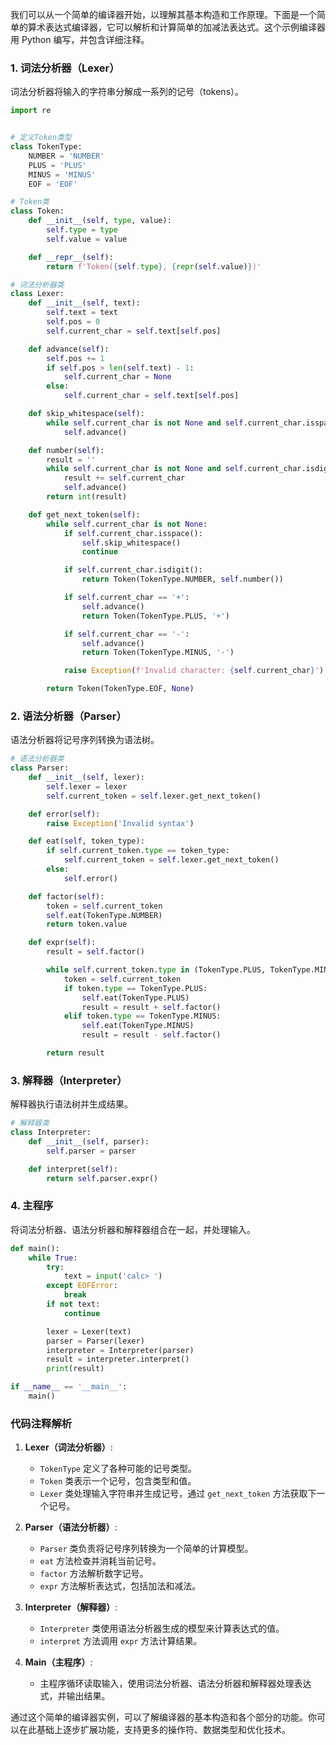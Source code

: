 我们可以从一个简单的编译器开始，以理解其基本构造和工作原理。下面是一个简单的算术表达式编译器，它可以解析和计算简单的加减法表达式。这个示例编译器用 Python 编写，并包含详细注释。


### 1. 词法分析器（Lexer）

词法分析器将输入的字符串分解成一系列的记号（tokens）。

```python
import re


# 定义Token类型
class TokenType:
    NUMBER = 'NUMBER'
    PLUS = 'PLUS'
    MINUS = 'MINUS'
    EOF = 'EOF'

# Token类
class Token:
    def __init__(self, type, value):
        self.type = type
        self.value = value

    def __repr__(self):
        return f'Token({self.type}, {repr(self.value)})'

# 词法分析器类
class Lexer:
    def __init__(self, text):
        self.text = text
        self.pos = 0
        self.current_char = self.text[self.pos]

    def advance(self):
        self.pos += 1
        if self.pos > len(self.text) - 1:
            self.current_char = None
        else:
            self.current_char = self.text[self.pos]

    def skip_whitespace(self):
        while self.current_char is not None and self.current_char.isspace():
            self.advance()

    def number(self):
        result = ''
        while self.current_char is not None and self.current_char.isdigit():
            result += self.current_char
            self.advance()
        return int(result)

    def get_next_token(self):
        while self.current_char is not None:
            if self.current_char.isspace():
                self.skip_whitespace()
                continue

            if self.current_char.isdigit():
                return Token(TokenType.NUMBER, self.number())

            if self.current_char == '+':
                self.advance()
                return Token(TokenType.PLUS, '+')

            if self.current_char == '-':
                self.advance()
                return Token(TokenType.MINUS, '-')

            raise Exception(f'Invalid character: {self.current_char}')

        return Token(TokenType.EOF, None)
```

### 2. 语法分析器（Parser）

语法分析器将记号序列转换为语法树。

```python
# 语法分析器类
class Parser:
    def __init__(self, lexer):
        self.lexer = lexer
        self.current_token = self.lexer.get_next_token()

    def error(self):
        raise Exception('Invalid syntax')

    def eat(self, token_type):
        if self.current_token.type == token_type:
            self.current_token = self.lexer.get_next_token()
        else:
            self.error()

    def factor(self):
        token = self.current_token
        self.eat(TokenType.NUMBER)
        return token.value

    def expr(self):
        result = self.factor()

        while self.current_token.type in (TokenType.PLUS, TokenType.MINUS):
            token = self.current_token
            if token.type == TokenType.PLUS:
                self.eat(TokenType.PLUS)
                result = result + self.factor()
            elif token.type == TokenType.MINUS:
                self.eat(TokenType.MINUS)
                result = result - self.factor()

        return result
```

### 3. 解释器（Interpreter）

解释器执行语法树并生成结果。

```python
# 解释器类
class Interpreter:
    def __init__(self, parser):
        self.parser = parser

    def interpret(self):
        return self.parser.expr()
```

### 4. 主程序

将词法分析器、语法分析器和解释器组合在一起，并处理输入。

```python
def main():
    while True:
        try:
            text = input('calc> ')
        except EOFError:
            break
        if not text:
            continue

        lexer = Lexer(text)
        parser = Parser(lexer)
        interpreter = Interpreter(parser)
        result = interpreter.interpret()
        print(result)

if __name__ == '__main__':
    main()
```

### 代码注释解析

1. **Lexer（词法分析器）**:
   - `TokenType` 定义了各种可能的记号类型。
   - `Token` 类表示一个记号，包含类型和值。
   - `Lexer` 类处理输入字符串并生成记号，通过 `get_next_token` 方法获取下一个记号。

2. **Parser（语法分析器）**:
   - `Parser` 类负责将记号序列转换为一个简单的计算模型。
   - `eat` 方法检查并消耗当前记号。
   - `factor` 方法解析数字记号。
   - `expr` 方法解析表达式，包括加法和减法。

3. **Interpreter（解释器）**:
   - `Interpreter` 类使用语法分析器生成的模型来计算表达式的值。
   - `interpret` 方法调用 `expr` 方法计算结果。

4. **Main（主程序）**:
   - 主程序循环读取输入，使用词法分析器、语法分析器和解释器处理表达式，并输出结果。

通过这个简单的编译器实例，可以了解编译器的基本构造和各个部分的功能。你可以在此基础上逐步扩展功能，支持更多的操作符、数据类型和优化技术。


